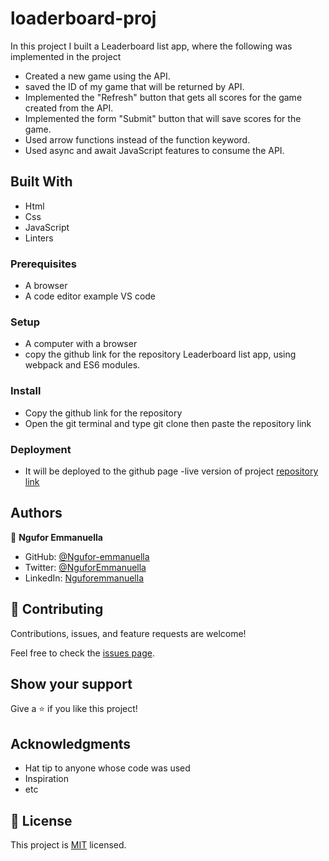# loaderboard-proj
In this project I built a Leaderboard list app, where the following was implemented in the project
- Created a new game using the API.
- saved the ID of my game that will be returned by API.
- Implemented the "Refresh" button that gets all scores for the game created from the API.
- Implemented the form "Submit" button that will save scores for the game.
- Used arrow functions instead of the function keyword.
- Used async and await JavaScript features to consume the API.
## Built With

- Html
- Css
- JavaScript
- Linters

### Prerequisites

- A browser
- A code editor example VS code

### Setup

- A computer with a browser
- copy  the github link for the repository Leaderboard list app, using webpack and ES6 modules. 
### Install

- Copy the github link for the repository
- Open the git terminal and type git clone then paste the repository link

### Deployment

- It will be deployed to the github page
-live version of project [repository link](https://beautiful-cascaron-bd0294.netlify.app/)

## Authors

👤 **Ngufor Emmanuella**

- GitHub: [@Ngufor-emmanuella](https://github.com/Ngufor-emmanuella)
- Twitter: [@NguforEmmanuella](https://twitter.com/NguforEmmanuella)
- LinkedIn: [Nguforemmanuella](https://linkedin.com/in/Nguforemmanuella)

## 🤝 Contributing

Contributions, issues, and feature requests are welcome!

Feel free to check the [issues page](../../issues/).

## Show your support

Give a ⭐️ if you like this project!

## Acknowledgments

- Hat tip to anyone whose code was used
- Inspiration
- etc

## 📝 License

This project is [MIT](./MIT.md) licensed.
